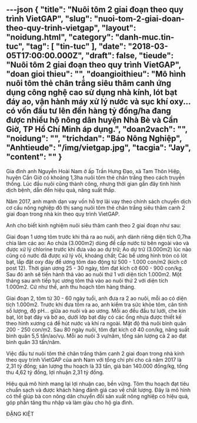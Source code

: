 ---json
{
    "title": "Nuôi tôm 2 giai đoạn theo quy trình VietGAP",
    "slug": "nuoi-tom-2-giai-doan-theo-quy-trinh-vietgap",
    "layout": "noidung.html",
    "category": "danh-muc.tin-tuc",
    "tag": [
        "tin-tuc"
    ],
    "date": "2018-03-05T17:00:00.000Z",
    "draft": false,
    "tieude": "Nuôi tôm 2 giai đoạn theo quy trình VietGAP",
    "doan gioi thieu": "",
    "doangioithieu": "Mô hình nuôi tôm thẻ chân trắng siêu thâm canh ứng dụng công nghệ cao sử dụng nhà kính, lót bạt đáy ao, vận hành máy xử lý nước và sục khí oxy... có vốn đầu tư lên đến hàng tỷ đồng/ha đang được nhiều hộ nông dân huyện Nhà Bè và Cần Giờ, TP Hồ Chí Minh áp dụng.",
    "doan2vach": "",
    "noidung": "",
    "trichdan": "Báo Nông Nghiệp",
    "Anhtieude": "/img/vietgap.jpg",
    "tacgia": "Jay",
    "__content__": ""
}
---
<p><span style="font-size:14px">Gia đ&igrave;nh anh Nguyễn Ho&agrave;i Nam ở ấp Trần Hưng Đạo, x&atilde; Tam Th&ocirc;n Hiệp, huyện Cần Giờ c&oacute; khoảng 1,3ha nu&ocirc;i t&ocirc;m thẻ ch&acirc;n trắng theo c&aacute;ch truyền thống. L&uacute;c đầu nu&ocirc;i cũng th&agrave;nh c&ocirc;ng, nhưng thời gian gần đ&acirc;y t&igrave;nh h&igrave;nh dịch bệnh, dẫn đến hiệu quả, năng suất thấp.</span></p>

<p><span style="font-size:14px">Năm 2017, anh mạnh dạn vay vốn hỗ trợ l&atilde;i vay theo ch&iacute;nh s&aacute;ch chuyển dịch cơ cấu n&ocirc;ng nghiệp đ&ocirc; thị sang nu&ocirc;i t&ocirc;m thẻ ch&acirc;n trắng si&ecirc;u th&acirc;m canh 2 giai đoạn trong nh&agrave; k&iacute;n theo quy tr&igrave;nh VietGAP.</span></p>

<p><span style="font-size:14px">Anh cho biết kinh nghiệm nu&ocirc;i si&ecirc;u th&acirc;m canh theo 2 giai đoạn như sau:</span></p>

<p><span style="font-size:14px">Giai đoạn 1 ương t&ocirc;m trước khi thả ra ao nu&ocirc;i, anh d&agrave;nh ri&ecirc;ng diện t&iacute;ch 0,7ha chia l&agrave;m c&aacute;c ao: Ao chứa (3.000m2) d&ugrave;ng để cấp nước từ b&ecirc;n ngo&agrave;i v&agrave;o v&agrave; được xử l&yacute; chlorine trước khi đưa v&agrave;o ao dự trữ; Ao dự trữ (3.000m2) l&uacute;c n&agrave;o cũng c&oacute; nước đ&atilde; được xử l&yacute; v&ocirc;i, kho&aacute;ng chất; C&aacute;c bể ương h&igrave;nh tr&ograve;n c&oacute; l&oacute;t bạt, lắp đặt oxy đ&aacute;y để ương t&ocirc;m dao động từ 500 - 1.000 con/m2&nbsp;(k&iacute;ch cỡ post 12). Thời gian ương 25 - 30 ng&agrave;y, t&ocirc;m đạt k&iacute;ch cỡ 600 - 900 con/kg. Sau đ&oacute; anh sẽ tiến h&agrave;nh thả v&agrave;o ao nu&ocirc;i thứ 1 với diện t&iacute;ch 1.000m2. Một th&aacute;ng sau anh tiếp tục ương t&ocirc;m thả v&agrave;o ao nu&ocirc;i thứ 2 với diện t&iacute;ch 1.000m2. Cứ như thế, anh thu hoạch t&ocirc;m h&agrave;ng th&aacute;ng.</span></p>

<p><span style="font-size:14px">Giai đoạn 2, t&ocirc;m từ 30 - 60 ng&agrave;y tuổi, anh đưa ra 2 ao nu&ocirc;i, mỗi ao c&oacute; diện t&iacute;ch 1.000m2. Trước khi đưa t&ocirc;m ra ao, anh kiểm tra sức khỏe t&ocirc;m, c&acirc;n t&iacute;nh số lượng, độ pH&hellip; giữa ao nu&ocirc;i v&agrave; ao ương. Mỗi ao đều đầu tư lưới, che k&iacute;n bạt, l&oacute;t bạt đ&aacute;y v&agrave; bờ ao, dưới lớp bạt đ&aacute;y c&oacute; c&aacute;c ống nhựa được thiết kế theo h&igrave;nh xương c&aacute; để h&uacute;t nước v&agrave; kh&iacute; ra ngo&agrave;i. Mật độ thả nu&ocirc;i b&igrave;nh qu&acirc;n 200 - 250 con/m2. Sau 80 ng&agrave;y nu&ocirc;i, t&ocirc;m đạt k&iacute;ch cỡ 40 con/kg, năng suất b&igrave;nh qu&acirc;n 5,5 tấn/ao/vụ. Mỗi ao nu&ocirc;i 3 vụ/năm, tổng sản lượng cả 2 ao đạt b&igrave;nh qu&acirc;n 33 tấn/năm.</span></p>

<p><span style="font-size:14px">Việc đầu tư nu&ocirc;i t&ocirc;m thẻ ch&acirc;n trắng th&acirc;m canh 2 giai đoạn trong nh&agrave; k&iacute;nh theo quy tr&igrave;nh VietGAP của anh Nam với tổng chi ph&iacute; cho cả năm 2017 l&agrave; 2,31 tỷ đồng; sản lượng thu hoạch l&agrave; 33 tấn, gi&aacute; b&aacute;n 140.000 đồng/kg, tổng thu 4,62 tỷ đồng, lợi nhuận 2,31 tỷ đồng.</span></p>

<p><span style="font-size:14px">Hiệu quả m&ocirc; h&igrave;nh mang lại lợi nhuận cao, bền vững. T&ocirc;m thu hoạch đạt ti&ecirc;u chuẩn sạch v&agrave; được kh&aacute;ch h&agrave;ng đ&aacute;nh gi&aacute; cao về chất lượng. Đ&acirc;y l&agrave; m&ocirc; h&igrave;nh c&oacute; thể gi&uacute;p b&agrave; con n&ocirc;ng d&acirc;n chuyển đổi sản xuất n&ocirc;ng nghiệp c&oacute; hiệu quả, g&oacute;p phần tăng thu nhập v&agrave; l&agrave;m gi&agrave;u cho hộ gia đ&igrave;nh.</span></p>

<p><span style="font-size:14px">ĐẶNG KIỆT</span></p>
